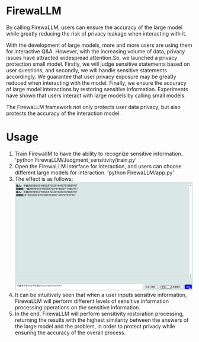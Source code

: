 # FirewaLLM
By calling FirewaLLM, users can ensure the accuracy of the large model while greatly reducing the risk of privacy leakage when interacting with it.

With the development of large models, more and more users are using them for interactive Q&A. However, with the increasing volume of data, privacy issues have attracted widespread attention.So, we launched a privacy protection small model. Firstly, we will judge sensitive statements based on user questions, and secondly, we will handle sensitive statements accordingly. We guarantee that user privacy exposure may be greatly reduced when interacting with the model. Finally, we ensure the accuracy of large model interactions by restoring sensitive information. Experiments have shown that users interact with large models by calling small models. 

The FirewaLLM framework not only protects user data privacy, but also protects the accuracy of the interaction model.

# Usage

1. Train FirewallM to have the ability to recognize sensitive information.
'python FirewaLLM/Judgment_sensitivity/train.py'
2. Open the FirewaLLM interface for interaction, and users can choose different large models for interaction.
'python FirewaLLM/app.py'
3. The effect is as follows:
![image](https://github.com/ysy1216/FirewaLLM/blob/a4d47819027b5531141d15e967f67b7ed2684d5a/FirewaLLM_demo1.png)
4. It can be intuitively seen that when a user inputs sensitive information, FirewaLLM will perform different levels of sensitive information processing operations on the sensitive information.
5. In the end, FirewaLLM will perform sensitivity restoration processing, returning the results with the highest similarity between the answers of the large model and the problem, in order to protect privacy while ensuring the accuracy of the overall process.